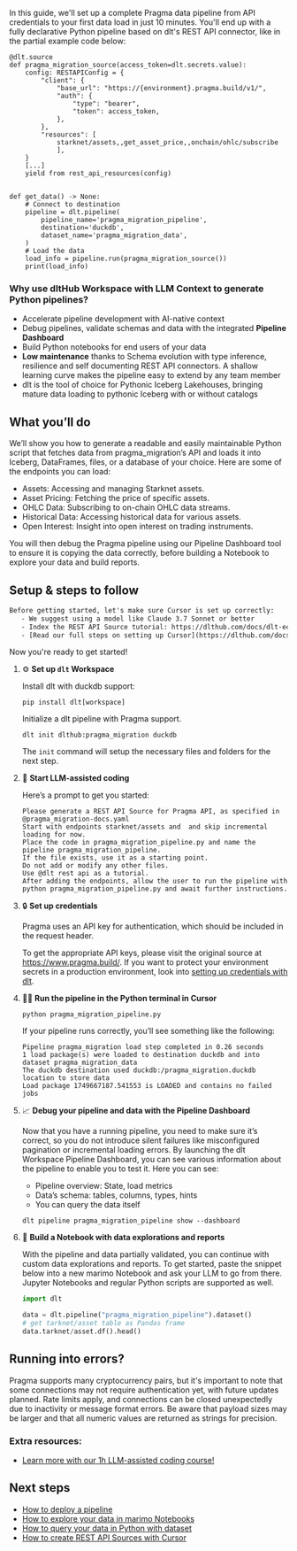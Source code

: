 In this guide, we'll set up a complete Pragma data pipeline from API credentials to your first data load in just 10 minutes. You'll end up with a fully declarative Python pipeline based on dlt's REST API connector, like in the partial example code below:

```python-outcome
@dlt.source
def pragma_migration_source(access_token=dlt.secrets.value):
    config: RESTAPIConfig = {
        "client": {
            "base_url": "https://{environment}.pragma.build/v1/",
            "auth": {
                "type": "bearer",
                "token": access_token,
            },
        },
        "resources": [
            starknet/assets,,get_asset_price,,onchain/ohlc/subscribe
            ],
    }
    [...]
    yield from rest_api_resources(config)


def get_data() -> None:
    # Connect to destination
    pipeline = dlt.pipeline(
        pipeline_name='pragma_migration_pipeline',
        destination='duckdb',
        dataset_name='pragma_migration_data', 
    )
    # Load the data
    load_info = pipeline.run(pragma_migration_source())
    print(load_info) 
```

### Why use dltHub Workspace with LLM Context to generate Python pipelines?

- Accelerate pipeline development with AI-native context
- Debug pipelines, validate schemas and data with the integrated **Pipeline Dashboard**
- Build Python notebooks for end users of your data
- **Low maintenance** thanks to Schema evolution with type inference, resilience and self documenting REST API connectors. A shallow learning curve makes the pipeline easy to extend by any team member
- dlt is the tool of choice for Pythonic Iceberg Lakehouses, bringing mature data loading to pythonic Iceberg with or without catalogs

## What you’ll do

We’ll show you how to generate a readable and easily maintainable Python script that fetches data from pragma_migration’s API and loads it into Iceberg, DataFrames, files, or a database of your choice. Here are some of the endpoints you can load:

- Assets: Accessing and managing Starknet assets.
- Asset Pricing: Fetching the price of specific assets.
- OHLC Data: Subscribing to on-chain OHLC data streams.
- Historical Data: Accessing historical data for various assets.
- Open Interest: Insight into open interest on trading instruments.

You will then debug the Pragma pipeline using our Pipeline Dashboard tool to ensure it is copying the data correctly, before building a Notebook to explore your data and build reports.

## Setup & steps to follow

```default
Before getting started, let's make sure Cursor is set up correctly:
   - We suggest using a model like Claude 3.7 Sonnet or better
   - Index the REST API Source tutorial: https://dlthub.com/docs/dlt-ecosystem/verified-sources/rest_api/ and add it to context as **@dlt rest api**
   - [Read our full steps on setting up Cursor](https://dlthub.com/docs/dlt-ecosystem/llm-tooling/cursor-restapi#23-configuring-cursor-with-documentation)
```

Now you're ready to get started!

1. ⚙️ **Set up `dlt` Workspace**
    
    Install dlt with duckdb support:
    ```shell
    pip install dlt[workspace]
    ```

    Initialize a dlt pipeline with Pragma support.
    ```shell
    dlt init dlthub:pragma_migration duckdb
    ```

    The `init` command will setup the necessary files and folders for the next step.
    
2. 🤠 **Start LLM-assisted coding**
    
    Here’s a prompt to get you started:
    
    ```prompt
    Please generate a REST API Source for Pragma API, as specified in @pragma_migration-docs.yaml 
    Start with endpoints starknet/assets and  and skip incremental loading for now. 
    Place the code in pragma_migration_pipeline.py and name the pipeline pragma_migration_pipeline. 
    If the file exists, use it as a starting point. 
    Do not add or modify any other files. 
    Use @dlt rest api as a tutorial. 
    After adding the endpoints, allow the user to run the pipeline with python pragma_migration_pipeline.py and await further instructions.
    ```

    
3. 🔒 **Set up credentials** 
    
    Pragma uses an API key for authentication, which should be included in the request header.
    
    To get the appropriate API keys, please visit the original source at https://www.pragma.build/.
    If you want to protect your environment secrets in a production environment, look into [setting up credentials with dlt](https://dlthub.com/docs/walkthroughs/add_credentials).
    
4. 🏃‍♀️ **Run the pipeline in the Python terminal in Cursor**
    
    ```shell
    python pragma_migration_pipeline.py
    ```
    
    If your pipeline runs correctly, you’ll see something like the following:
    
    ```shell
    Pipeline pragma_migration load step completed in 0.26 seconds
    1 load package(s) were loaded to destination duckdb and into dataset pragma_migration_data
    The duckdb destination used duckdb:/pragma_migration.duckdb location to store data
    Load package 1749667187.541553 is LOADED and contains no failed jobs
    ```
    
5. 📈 **Debug your pipeline and data with the Pipeline Dashboard**

    Now that you have a running pipeline, you need to make sure it’s correct, so you do not introduce silent failures like misconfigured pagination or incremental loading errors. By launching the dlt Workspace Pipeline Dashboard, you can see various information about the pipeline to enable you to test it. Here you can see:
    - Pipeline overview: State, load metrics
    - Data’s schema: tables, columns, types, hints
    - You can query the data itself
    
    ```shell
    dlt pipeline pragma_migration_pipeline show --dashboard
    ```
    
6. 🐍 **Build a Notebook with data explorations and reports**

    With the pipeline and data partially validated, you can continue with custom data explorations and reports. To get started, paste the snippet below into a new marimo Notebook and ask your LLM to go from there. Jupyter Notebooks and regular Python scripts are supported as well.

    
    ```python
    import dlt

   data = dlt.pipeline("pragma_migration_pipeline").dataset()
   # get tarknet/asset table as Pandas frame
   data.tarknet/asset.df().head()
    ```

## Running into errors?

Pragma supports many cryptocurrency pairs, but it's important to note that some connections may not require authentication yet, with future updates planned. Rate limits apply, and connections can be closed unexpectedly due to inactivity or message format errors. Be aware that payload sizes may be larger and that all numeric values are returned as strings for precision.

### Extra resources:

- [Learn more with our 1h LLM-assisted coding course!](https://www.youtube.com/watch?v=GGid70rnJuM)

## Next steps

- [How to deploy a pipeline](https://dlthub.com/docs/walkthroughs/deploy-a-pipeline)
- [How to explore your data in marimo Notebooks](https://dlthub.com/docs/general-usage/dataset-access/marimo)
- [How to query your data in Python with dataset](https://dlthub.com/docs/general-usage/dataset-access/dataset)
- [How to create REST API Sources with Cursor](https://dlthub.com/docs/dlt-ecosystem/llm-tooling/cursor-restapi)